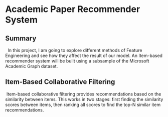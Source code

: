 # Academic Paper Recommender System
## Summary
&nbsp; In this project, I am going to explore different methods of Feature Engineering and see how they affect the result of our model. An Item-based recommender system will be built using a subsample of the Microsoft Academic Graph dataset.

## Item-Based Collaborative Filtering
&nbsp;Item-based collaborative filtering provides recommendations based on the similarity between items. This works in two stages: first finding the similarity scores between items, then ranking all scores to find the top-N similar item recommendations.
